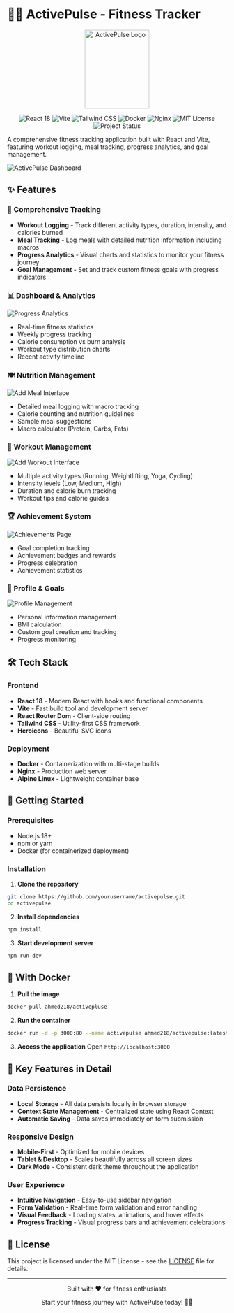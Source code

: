 # 🏋️‍♂️ ActivePulse - Fitness Tracker

<p align="center">
  <img src="./public/logo.png" alt="ActivePulse Logo" width="148" height="180"/>
</p>

<p align="center">
  <img src="https://img.shields.io/badge/React-18-blue?logo=react" alt="React 18"/>
  <img src="https://img.shields.io/badge/Vite-Fast-blueviolet?logo=vite" alt="Vite"/>
  <img src="https://img.shields.io/badge/TailwindCSS-Utility--First-38b2ac?logo=tailwindcss" alt="Tailwind CSS"/>
  <img src="https://img.shields.io/badge/Docker-Containerized-2496ed?logo=docker" alt="Docker"/>
  <img src="https://img.shields.io/badge/Nginx-Production-green?logo=nginx" alt="Nginx"/>
  <img src="https://img.shields.io/badge/License-MIT-yellow.svg" alt="MIT License"/>
  <img src="https://img.shields.io/badge/Status-Active-success" alt="Project Status"/>
</p>

A comprehensive fitness tracking application built with React and Vite, featuring workout logging, meal tracking, progress analytics, and goal management.

![ActivePulse Dashboard](./public/dashboard.png)

## ✨ Features

### 🎯 Comprehensive Tracking
- **Workout Logging** - Track different activity types, duration, intensity, and calories burned
- **Meal Tracking** - Log meals with detailed nutrition information including macros
- **Progress Analytics** - Visual charts and statistics to monitor your fitness journey
- **Goal Management** - Set and track custom fitness goals with progress indicators

### 📊 Dashboard & Analytics
![Progress Analytics](./public/progress.png)

- Real-time fitness statistics
- Weekly progress tracking
- Calorie consumption vs burn analysis
- Workout type distribution charts
- Recent activity timeline

### 🍽️ Nutrition Management
![Add Meal Interface](./public/add-meal.png)

- Detailed meal logging with macro tracking
- Calorie counting and nutrition guidelines
- Sample meal suggestions
- Macro calculator (Protein, Carbs, Fats)

### 💪 Workout Management
![Add Workout Interface](./public/add-workout.png)

- Multiple activity types (Running, Weightlifting, Yoga, Cycling)
- Intensity levels (Low, Medium, High)
- Duration and calorie burn tracking
- Workout tips and calorie guides

### 🏆 Achievement System
![Achievements Page](./public/achievements.png)

- Goal completion tracking
- Achievement badges and rewards
- Progress celebration
- Achievement statistics

### 👤 Profile & Goals
![Profile Management](./public/profile.png)

- Personal information management
- BMI calculation
- Custom goal creation and tracking
- Progress monitoring

## 🛠️ Tech Stack

### Frontend
- **React 18** - Modern React with hooks and functional components
- **Vite** - Fast build tool and development server
- **React Router Dom** - Client-side routing
- **Tailwind CSS** - Utility-first CSS framework
- **Heroicons** - Beautiful SVG icons

### Deployment
- **Docker** - Containerization with multi-stage builds
- **Nginx** - Production web server
- **Alpine Linux** - Lightweight container base

## 🚀 Getting Started

### Prerequisites
- Node.js 18+ 
- npm or yarn
- Docker (for containerized deployment)

### Installation

1. **Clone the repository**
```bash
git clone https://github.com/yourusername/activepulse.git
cd activepulse
```

2. **Install dependencies**
```bash
npm install
```

3. **Start development server**
```bash
npm run dev
```


## 🐳 With Docker

1. **Pull the image**
```bash
docker pull ahmed218/activepluse
```

2. **Run the container**
```bash
docker run -d -p 3000:80 --name activepulse ahmed218/activepulse:latest
```

3. **Access the application**
Open `http://localhost:3000`



## 🎨 Key Features in Detail

### Data Persistence
- **Local Storage** - All data persists locally in browser storage
- **Context State Management** - Centralized state using React Context
- **Automatic Saving** - Data saves immediately on form submission

### Responsive Design
- **Mobile-First** - Optimized for mobile devices
- **Tablet & Desktop** - Scales beautifully across all screen sizes
- **Dark Mode** - Consistent dark theme throughout the application

### User Experience
- **Intuitive Navigation** - Easy-to-use sidebar navigation
- **Form Validation** - Real-time form validation and error handling
- **Visual Feedback** - Loading states, animations, and hover effects
- **Progress Tracking** - Visual progress bars and achievement celebrations




## 📝 License

This project is licensed under the MIT License - see the [LICENSE](LICENSE) file for details.


---

<div align="center">
  <p>Built with ❤️ for fitness enthusiasts</p>
  <p>Start your fitness journey with ActivePulse today! 🏋️‍♂️</p>
</div>